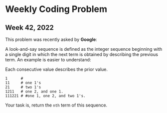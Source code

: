 # Weekly Coding Problem

## Week 42, 2022

This problem was recently asked by **Google**:

A look-and-say sequence is defined as the integer sequence beginning with a single digit in which the next term is obtained by describing the previous term. An example is easier to understand:

Each consecutive value describes the prior value.
```console
1      #
11     # one 1's
21     # two 1's
1211   # one 2, and one 1.
111221 # #one 1, one 2, and two 1's.
```
Your task is, return the `nth` term of this sequence.
```
